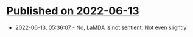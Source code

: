 # [Published on 2022-06-13](index.md)

* [2022-06-13, 05:36:07](https://news.ycombinator.com/item?id=31721584) - [No, LaMDA is not sentient. Not even slightly](https://garymarcus.substack.com/p/nonsense-on-stilts)
